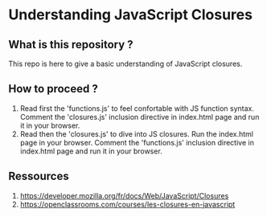 Understanding JavaScript Closures
===================

What is this repository ?
-------------------
This repo is here to give a basic understanding of JavaScript closures.

How to proceed ?
-------------------
1. Read first the 'functions.js' to feel confortable with JS function syntax. Comment the 'closures.js' inclusion directive in index.html page and run it in your browser.
2. Read then the 'closures.js' to dive into JS closures. Run the index.html page in your browser. Comment the 'functions.js' inclusion directive in index.html page and run it in your browser.

Ressources
-------------------
1. https://developer.mozilla.org/fr/docs/Web/JavaScript/Closures
2. https://openclassrooms.com/courses/les-closures-en-javascript